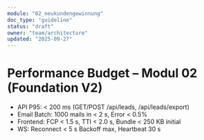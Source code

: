 ```yaml
---
module: "02_neukundengewinnung"
doc_type: "guideline"
status: "draft"
owner: "team/architecture"
updated: "2025-09-27"
---
```


# Performance Budget – Modul 02 (Foundation V2)
- API P95: < 200 ms (GET/POST /api/leads, /api/leads/export)
- Email Batch: 1000 mails in < 2 s, Error < 0.5%
- Frontend: FCP < 1.5 s, TTI < 2.0 s, Bundle < 250 KB initial
- WS: Reconnect < 5 s Backoff max, Heartbeat 30 s
